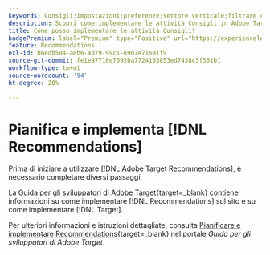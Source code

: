 ```yaml
---
keywords: Consigli;impostazioni;preferenze;settore verticale;filtrare criteri incompatibili;gruppo host predefinito;URL base miniature;token API consigli
description: Scopri come implementare le attività Consigli in Adobe Target.
title: Come posso implementare le attività Consigli?
badgePremium: label="Premium" type="Positive" url="https://experienceleague.adobe.com/docs/target/using/introduction/intro.html?lang=it#premium newtab=true" tooltip="Scopri cosa è incluso in Target Premium."
feature: Recommendations
exl-id: b6edb504-a8b6-4379-99c1-6907e71601f9
source-git-commit: fe1e97710e7692ba7724103853ed7438c3f361b1
workflow-type: tm+mt
source-wordcount: '94'
ht-degree: 20%

---
```


# Pianifica e implementa [!DNL Recommendations]

Prima di iniziare a utilizzare [!DNL Adobe Target Recommendations], è necessario completare diversi passaggi.

La [Guida per gli sviluppatori di Adobe Target](https://experienceleague.adobe.com/docs/target-dev/developer/overview.html?lang=it){target=_blank} contiene informazioni su come implementare [!DNL Recommendations] sul sito e su come implementare [!DNL Target].

Per ulteriori informazioni e istruzioni dettagliate, consulta [Pianificare e implementare Recommendations](https://experienceleague.adobe.com/docs/target-dev/developer/recommendations.html?lang=it){target=_blank} nel portale *Guida per gli sviluppatori di Adobe Target*.
